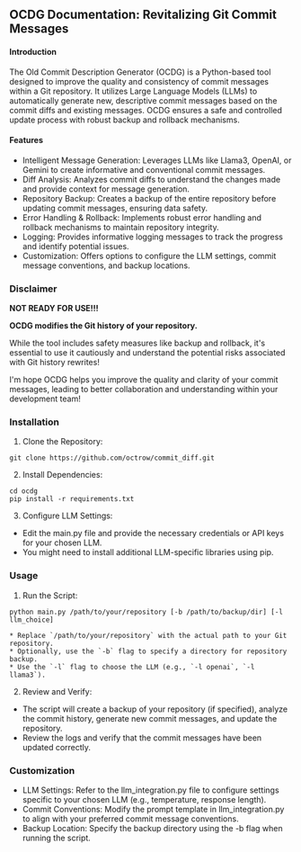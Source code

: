 ## OCDG Documentation: Revitalizing Git Commit Messages

#### Introduction

The Old Commit Description Generator (OCDG) is a Python-based tool designed to improve the quality and consistency of commit messages within a Git repository. It utilizes Large Language Models (LLMs) to automatically generate new, descriptive commit messages based on the commit diffs and existing messages. OCDG ensures a safe and controlled update process with robust backup and rollback mechanisms.

#### Features

- Intelligent Message Generation: Leverages LLMs like Llama3, OpenAI, or Gemini to create informative and conventional commit messages.
- Diff Analysis: Analyzes commit diffs to understand the changes made and provide context for message generation.
- Repository Backup: Creates a backup of the entire repository before updating commit messages, ensuring data safety.
- Error Handling & Rollback: Implements robust error handling and rollback mechanisms to maintain repository integrity.
- Logging: Provides informative logging messages to track the progress and identify potential issues.
- Customization: Offers options to configure the LLM settings, commit message conventions, and backup locations.

### Disclaimer
**NOT READY FOR USE!!!**

**OCDG modifies the Git history of your repository.** 

While the tool includes safety measures like backup and rollback, it's essential to use it cautiously and understand the potential risks associated with Git history rewrites!

I'm hope OCDG helps you improve the quality and clarity of your commit messages, leading to better collaboration and understanding within your development team!

### Installation

1. Clone the Repository:
```shell
git clone https://github.com/octrow/commit_diff.git
```
2. Install Dependencies:
```shell
cd ocdg
pip install -r requirements.txt
```
3. Configure LLM Settings:
- Edit the main.py file and provide the necessary credentials or API keys for your chosen LLM.
- You might need to install additional LLM-specific libraries using pip.

### Usage

1. Run the Script:
```shell
python main.py /path/to/your/repository [-b /path/to/backup/dir] [-l llm_choice]
```
```shell 
* Replace `/path/to/your/repository` with the actual path to your Git repository.
* Optionally, use the `-b` flag to specify a directory for repository backup.
* Use the `-l` flag to choose the LLM (e.g., `-l openai`, `-l llama3`).
```
2. Review and Verify:
- The script will create a backup of your repository (if specified), analyze the commit history, generate new commit messages, and update the repository.
- Review the logs and verify that the commit messages have been updated correctly.

### Customization
- LLM Settings: Refer to the llm_integration.py file to configure settings specific to your chosen LLM (e.g., temperature, response length).
- Commit Conventions: Modify the prompt template in llm_integration.py to align with your preferred commit message conventions.
- Backup Location: Specify the backup directory using the -b flag when running the script.


